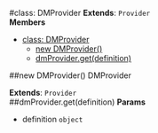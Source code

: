 <a name="DMProvider"></a>
#class: DMProvider
**Extends**: `Provider`  
**Members**

* [class: DMProvider](#DMProvider)
  * [new DMProvider()](#new_DMProvider)
  * [dmProvider.get(definition)](#DMProvider#get)

<a name="new_DMProvider"></a>
##new DMProvider()
DMProvider

**Extends**: `Provider`  
<a name="DMProvider#get"></a>
##dmProvider.get(definition)
**Params**

- definition `object`  

